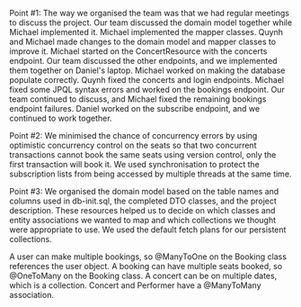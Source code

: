 Point #1:
The way we organised the team was that we had regular meetings to discuss the project.
Our team discussed the domain model together while Michael implemented it. 
Michael implemented the mapper classes.
Quynh and Michael made changes to the domain model and mapper classes to improve it.
Michael started on the ConcertResource with the concerts endpoint.
Our team discussed the other endpoints, and we implemented them together on Daniel's laptop.
Michael worked on making the database populate correctly.
Quynh fixed the concerts and login endpoints.
Michael fixed some JPQL syntax errors and worked on the bookings endpoint.
Our team continued to discuss, and Michael fixed the remaining bookings endpoint failures.
Daniel worked on the subscribe endpoint, and we continued to work together.

Point #2:
We minimised the chance of concurrency errors by using optimistic concurrency control on the seats so that two concurrent transactions cannot book the same seats using version control, only the first transaction will book it.
We used synchronisation to protect the subscription lists from being accessed by multiple threads at the same time.

Point #3:
We organised the domain model based on the table names and columns used in db-init.sql, the completed DTO classes, and the project description. 
These resources helped us to decide on which classes and entity associations we wanted to map and which collections we thought were appropriate to use.
We used the default fetch plans for our persistent collections.

A user can make multiple bookings, so @ManyToOne on the Booking class references the user object.
A booking can have multiple seats booked, so @OneToMany on the Booking class.
A concert can be on multiple dates, which is a collection. 
Concert and Performer have a @ManyToMany association.

